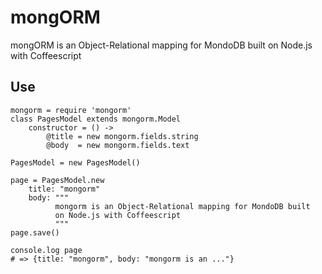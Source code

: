 # mongORM

mongORM is an Object-Relational mapping for MondoDB built on Node.js with Coffeescript

## Use
    
    mongorm = require 'mongorm'
    class PagesModel extends mongorm.Model
        constructor = () ->
            @title = new mongorm.fields.string
            @body  = new mongorm.fields.text
            
    PagesModel = new PagesModel()
    
    page = PagesModel.new
        title: "mongorm"
        body: """
              mongorm is an Object-Relational mapping for MondoDB built
              on Node.js with Coffeescript
              """
    page.save()
    
    console.log page
    # => {title: "mongorm", body: "mongorm is an ..."}